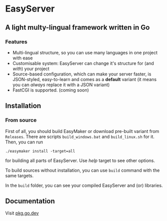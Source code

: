 # EasyServer

## A light multy-lingual framework written in Go

### Features
- Multi-lingual structure, so you can use many languages in one project with ease
- Customisable system: EasyServer can change it's structure for (and _with_) your project
- Source-based configuration, which can make your server faster, is JSON-styled, easy-to-learn and comes as a __default__ variant (it means you can _always_ replace it with a JSON variant)
- FastCGI is supported. (coming soon)

## Installation
### From source
First of all, you should build EasyMaker or download pre-built variant from `Releases`. There are scripts `build_windows.bat` and `build_linux.sh` for it.
Then, you can run
```console
./easymaker install -target=all
```
for building all parts of EasyServer. Use _help_ target to see other options.

To build sources without installation, you can use `build` command with the same targets.

In the `build` folder, you can see your compiled EasyServer and (or) libraries.

## Documentation
Visit [pkg.go.dev](https://pkg.go.dev/github.com/BIQ-Cat/easyserver)




